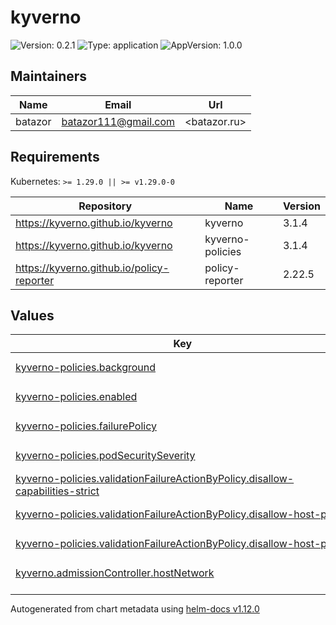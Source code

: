 # kyverno

![Version: 0.2.1](https://img.shields.io/badge/Version-0.2.1-informational?style=flat-square) ![Type: application](https://img.shields.io/badge/Type-application-informational?style=flat-square) ![AppVersion: 1.0.0](https://img.shields.io/badge/AppVersion-1.0.0-informational?style=flat-square)

## Maintainers

| Name | Email | Url |
| ---- | ------ | --- |
| batazor | <batazor111@gmail.com> | <batazor.ru> |

## Requirements

Kubernetes: `>= 1.29.0 || >= v1.29.0-0`

| Repository | Name | Version |
|------------|------|---------|
| https://kyverno.github.io/kyverno | kyverno | 3.1.4 |
| https://kyverno.github.io/kyverno | kyverno-policies | 3.1.4 |
| https://kyverno.github.io/policy-reporter | policy-reporter | 2.22.5 |

## Values

<table height="400px" >
	<thead>
		<th>Key</th>
		<th>Type</th>
		<th>Default</th>
		<th>Description</th>
	</thead>
	<tbody>
		<tr>
			<td id="kyverno-policies--background"><a href="./values.yaml#L87">kyverno-policies.background</a></td>
			<td>
bool
</td>
			<td>
				<div style="max-width: 300px;">
<pre lang="json">
false
</pre>
</div>
			</td>
			<td></td>
		</tr>
		<tr>
			<td id="kyverno-policies--enabled"><a href="./values.yaml#L83">kyverno-policies.enabled</a></td>
			<td>
bool
</td>
			<td>
				<div style="max-width: 300px;">
<pre lang="json">
true
</pre>
</div>
			</td>
			<td></td>
		</tr>
		<tr>
			<td id="kyverno-policies--failurePolicy"><a href="./values.yaml#L94">kyverno-policies.failurePolicy</a></td>
			<td>
string
</td>
			<td>
				<div style="max-width: 300px;">
<pre lang="json">
"Ignore"
</pre>
</div>
			</td>
			<td></td>
		</tr>
		<tr>
			<td id="kyverno-policies--podSecuritySeverity"><a href="./values.yaml#L85">kyverno-policies.podSecuritySeverity</a></td>
			<td>
string
</td>
			<td>
				<div style="max-width: 300px;">
<pre lang="json">
"low"
</pre>
</div>
			</td>
			<td></td>
		</tr>
		<tr>
			<td id="kyverno-policies--validationFailureActionByPolicy--disallow-capabilities-strict"><a href="./values.yaml#L90">kyverno-policies.validationFailureActionByPolicy.disallow-capabilities-strict</a></td>
			<td>
string
</td>
			<td>
				<div style="max-width: 300px;">
<pre lang="json">
"audit"
</pre>
</div>
			</td>
			<td></td>
		</tr>
		<tr>
			<td id="kyverno-policies--validationFailureActionByPolicy--disallow-host-path"><a href="./values.yaml#L91">kyverno-policies.validationFailureActionByPolicy.disallow-host-path</a></td>
			<td>
string
</td>
			<td>
				<div style="max-width: 300px;">
<pre lang="json">
"audit"
</pre>
</div>
			</td>
			<td></td>
		</tr>
		<tr>
			<td id="kyverno-policies--validationFailureActionByPolicy--disallow-host-ports"><a href="./values.yaml#L92">kyverno-policies.validationFailureActionByPolicy.disallow-host-ports</a></td>
			<td>
string
</td>
			<td>
				<div style="max-width: 300px;">
<pre lang="json">
"audit"
</pre>
</div>
			</td>
			<td></td>
		</tr>
		<tr>
			<td id="kyverno--admissionController--hostNetwork"><a href="./values.yaml#L9">kyverno.admissionController.hostNetwork</a></td>
			<td>
bool
</td>
			<td>
				<div style="max-width: 300px;">
<pre lang="json">
false
</pre>
</div>
			</td>
			<td></td>
		</tr>
		<tr>
			<td id="kyverno--admissionController--networkPolicy--enabled"><a href="./values.yaml#L17">kyverno.admissionController.networkPolicy.enabled</a></td>
			<td>
bool
</td>
			<td>
				<div style="max-width: 300px;">
<pre lang="json">
true
</pre>
</div>
			</td>
			<td></td>
		</tr>
		<tr>
			<td id="kyverno--admissionController--serviceMonitor--additionalLabels--release"><a href="./values.yaml#L23">kyverno.admissionController.serviceMonitor.additionalLabels.release</a></td>
			<td>
string
</td>
			<td>
				<div style="max-width: 300px;">
<pre lang="json">
"prometheus-operator"
</pre>
</div>
			</td>
			<td></td>
		</tr>
		<tr>
			<td id="kyverno--admissionController--serviceMonitor--enabled"><a href="./values.yaml#L20">kyverno.admissionController.serviceMonitor.enabled</a></td>
			<td>
bool
</td>
			<td>
				<div style="max-width: 300px;">
<pre lang="json">
true
</pre>
</div>
			</td>
			<td></td>
		</tr>
		<tr>
			<td id="kyverno--admissionController--tracing--address"><a href="./values.yaml#L13">kyverno.admissionController.tracing.address</a></td>
			<td>
string
</td>
			<td>
				<div style="max-width: 300px;">
<pre lang="json">
"grafana-tempo.grafana"
</pre>
</div>
			</td>
			<td></td>
		</tr>
		<tr>
			<td id="kyverno--admissionController--tracing--enabled"><a href="./values.yaml#L12">kyverno.admissionController.tracing.enabled</a></td>
			<td>
bool
</td>
			<td>
				<div style="max-width: 300px;">
<pre lang="json">
true
</pre>
</div>
			</td>
			<td></td>
		</tr>
		<tr>
			<td id="kyverno--admissionController--tracing--port"><a href="./values.yaml#L14">kyverno.admissionController.tracing.port</a></td>
			<td>
int
</td>
			<td>
				<div style="max-width: 300px;">
<pre lang="json">
4317
</pre>
</div>
			</td>
			<td></td>
		</tr>
		<tr>
			<td id="kyverno--backgroundController--enabled"><a href="./values.yaml#L46">kyverno.backgroundController.enabled</a></td>
			<td>
bool
</td>
			<td>
				<div style="max-width: 300px;">
<pre lang="json">
true
</pre>
</div>
			</td>
			<td></td>
		</tr>
		<tr>
			<td id="kyverno--backgroundController--networkPolicy--enabled"><a href="./values.yaml#L49">kyverno.backgroundController.networkPolicy.enabled</a></td>
			<td>
bool
</td>
			<td>
				<div style="max-width: 300px;">
<pre lang="json">
true
</pre>
</div>
			</td>
			<td></td>
		</tr>
		<tr>
			<td id="kyverno--backgroundController--serviceMonitor--additionalLabels--release"><a href="./values.yaml#L60">kyverno.backgroundController.serviceMonitor.additionalLabels.release</a></td>
			<td>
string
</td>
			<td>
				<div style="max-width: 300px;">
<pre lang="json">
"prometheus-operator"
</pre>
</div>
			</td>
			<td></td>
		</tr>
		<tr>
			<td id="kyverno--backgroundController--serviceMonitor--enabled"><a href="./values.yaml#L57">kyverno.backgroundController.serviceMonitor.enabled</a></td>
			<td>
bool
</td>
			<td>
				<div style="max-width: 300px;">
<pre lang="json">
true
</pre>
</div>
			</td>
			<td></td>
		</tr>
		<tr>
			<td id="kyverno--backgroundController--tracing--address"><a href="./values.yaml#L53">kyverno.backgroundController.tracing.address</a></td>
			<td>
string
</td>
			<td>
				<div style="max-width: 300px;">
<pre lang="json">
"grafana-tempo.grafana"
</pre>
</div>
			</td>
			<td></td>
		</tr>
		<tr>
			<td id="kyverno--backgroundController--tracing--enabled"><a href="./values.yaml#L52">kyverno.backgroundController.tracing.enabled</a></td>
			<td>
bool
</td>
			<td>
				<div style="max-width: 300px;">
<pre lang="json">
true
</pre>
</div>
			</td>
			<td></td>
		</tr>
		<tr>
			<td id="kyverno--backgroundController--tracing--port"><a href="./values.yaml#L54">kyverno.backgroundController.tracing.port</a></td>
			<td>
int
</td>
			<td>
				<div style="max-width: 300px;">
<pre lang="json">
4317
</pre>
</div>
			</td>
			<td></td>
		</tr>
		<tr>
			<td id="kyverno--cleanupController--enabled"><a href="./values.yaml#L63">kyverno.cleanupController.enabled</a></td>
			<td>
bool
</td>
			<td>
				<div style="max-width: 300px;">
<pre lang="json">
true
</pre>
</div>
			</td>
			<td></td>
		</tr>
		<tr>
			<td id="kyverno--cleanupController--logging--format"><a href="./values.yaml#L75">kyverno.cleanupController.logging.format</a></td>
			<td>
string
</td>
			<td>
				<div style="max-width: 300px;">
<pre lang="json">
"json"
</pre>
</div>
			</td>
			<td></td>
		</tr>
		<tr>
			<td id="kyverno--cleanupController--networkPolicy--enabled"><a href="./values.yaml#L66">kyverno.cleanupController.networkPolicy.enabled</a></td>
			<td>
bool
</td>
			<td>
				<div style="max-width: 300px;">
<pre lang="json">
true
</pre>
</div>
			</td>
			<td></td>
		</tr>
		<tr>
			<td id="kyverno--cleanupController--serviceMonitor--additionalLabels--release"><a href="./values.yaml#L72">kyverno.cleanupController.serviceMonitor.additionalLabels.release</a></td>
			<td>
string
</td>
			<td>
				<div style="max-width: 300px;">
<pre lang="json">
"prometheus-operator"
</pre>
</div>
			</td>
			<td></td>
		</tr>
		<tr>
			<td id="kyverno--cleanupController--serviceMonitor--enabled"><a href="./values.yaml#L69">kyverno.cleanupController.serviceMonitor.enabled</a></td>
			<td>
bool
</td>
			<td>
				<div style="max-width: 300px;">
<pre lang="json">
true
</pre>
</div>
			</td>
			<td></td>
		</tr>
		<tr>
			<td id="kyverno--cleanupController--tracing--address"><a href="./values.yaml#L79">kyverno.cleanupController.tracing.address</a></td>
			<td>
string
</td>
			<td>
				<div style="max-width: 300px;">
<pre lang="json">
"grafana-tempo.grafana"
</pre>
</div>
			</td>
			<td></td>
		</tr>
		<tr>
			<td id="kyverno--cleanupController--tracing--enabled"><a href="./values.yaml#L78">kyverno.cleanupController.tracing.enabled</a></td>
			<td>
bool
</td>
			<td>
				<div style="max-width: 300px;">
<pre lang="json">
true
</pre>
</div>
			</td>
			<td></td>
		</tr>
		<tr>
			<td id="kyverno--cleanupController--tracing--port"><a href="./values.yaml#L80">kyverno.cleanupController.tracing.port</a></td>
			<td>
int
</td>
			<td>
				<div style="max-width: 300px;">
<pre lang="json">
4317
</pre>
</div>
			</td>
			<td></td>
		</tr>
		<tr>
			<td id="kyverno--enabled"><a href="./values.yaml#L6">kyverno.enabled</a></td>
			<td>
bool
</td>
			<td>
				<div style="max-width: 300px;">
<pre lang="json">
true
</pre>
</div>
			</td>
			<td></td>
		</tr>
		<tr>
			<td id="kyverno--reportsController--enabled"><a href="./values.yaml#L29">kyverno.reportsController.enabled</a></td>
			<td>
bool
</td>
			<td>
				<div style="max-width: 300px;">
<pre lang="json">
true
</pre>
</div>
			</td>
			<td></td>
		</tr>
		<tr>
			<td id="kyverno--reportsController--networkPolicy--enabled"><a href="./values.yaml#L32">kyverno.reportsController.networkPolicy.enabled</a></td>
			<td>
bool
</td>
			<td>
				<div style="max-width: 300px;">
<pre lang="json">
true
</pre>
</div>
			</td>
			<td></td>
		</tr>
		<tr>
			<td id="kyverno--reportsController--serviceMonitor--additionalLabels--release"><a href="./values.yaml#L43">kyverno.reportsController.serviceMonitor.additionalLabels.release</a></td>
			<td>
string
</td>
			<td>
				<div style="max-width: 300px;">
<pre lang="json">
"prometheus-operator"
</pre>
</div>
			</td>
			<td></td>
		</tr>
		<tr>
			<td id="kyverno--reportsController--serviceMonitor--enabled"><a href="./values.yaml#L40">kyverno.reportsController.serviceMonitor.enabled</a></td>
			<td>
bool
</td>
			<td>
				<div style="max-width: 300px;">
<pre lang="json">
true
</pre>
</div>
			</td>
			<td></td>
		</tr>
		<tr>
			<td id="kyverno--reportsController--tracing--address"><a href="./values.yaml#L36">kyverno.reportsController.tracing.address</a></td>
			<td>
string
</td>
			<td>
				<div style="max-width: 300px;">
<pre lang="json">
"grafana-tempo.grafana"
</pre>
</div>
			</td>
			<td></td>
		</tr>
		<tr>
			<td id="kyverno--reportsController--tracing--enabled"><a href="./values.yaml#L35">kyverno.reportsController.tracing.enabled</a></td>
			<td>
bool
</td>
			<td>
				<div style="max-width: 300px;">
<pre lang="json">
true
</pre>
</div>
			</td>
			<td></td>
		</tr>
		<tr>
			<td id="kyverno--reportsController--tracing--port"><a href="./values.yaml#L37">kyverno.reportsController.tracing.port</a></td>
			<td>
int
</td>
			<td>
				<div style="max-width: 300px;">
<pre lang="json">
4317
</pre>
</div>
			</td>
			<td></td>
		</tr>
		<tr>
			<td id="kyverno--webhooksCleanup--enabled"><a href="./values.yaml#L26">kyverno.webhooksCleanup.enabled</a></td>
			<td>
bool
</td>
			<td>
				<div style="max-width: 300px;">
<pre lang="json">
false
</pre>
</div>
			</td>
			<td></td>
		</tr>
		<tr>
			<td id="policy-reporter--enabled"><a href="./values.yaml#L97">policy-reporter.enabled</a></td>
			<td>
bool
</td>
			<td>
				<div style="max-width: 300px;">
<pre lang="json">
true
</pre>
</div>
			</td>
			<td></td>
		</tr>
		<tr>
			<td id="policy-reporter--global--plugins--kyverno"><a href="./values.yaml#L171">policy-reporter.global.plugins.kyverno</a></td>
			<td>
bool
</td>
			<td>
				<div style="max-width: 300px;">
<pre lang="json">
true
</pre>
</div>
			</td>
			<td></td>
		</tr>
		<tr>
			<td id="policy-reporter--kyvernoPlugin--enabled"><a href="./values.yaml#L159">policy-reporter.kyvernoPlugin.enabled</a></td>
			<td>
bool
</td>
			<td>
				<div style="max-width: 300px;">
<pre lang="json">
true
</pre>
</div>
			</td>
			<td></td>
		</tr>
		<tr>
			<td id="policy-reporter--logging--encoding"><a href="./values.yaml#L111">policy-reporter.logging.encoding</a></td>
			<td>
string
</td>
			<td>
				<div style="max-width: 300px;">
<pre lang="json">
"json"
</pre>
</div>
			</td>
			<td></td>
		</tr>
		<tr>
			<td id="policy-reporter--metrics--enabled"><a href="./values.yaml#L117">policy-reporter.metrics.enabled</a></td>
			<td>
bool
</td>
			<td>
				<div style="max-width: 300px;">
<pre lang="json">
true
</pre>
</div>
			</td>
			<td></td>
		</tr>
		<tr>
			<td id="policy-reporter--monitoring--enabled"><a href="./values.yaml#L162">policy-reporter.monitoring.enabled</a></td>
			<td>
bool
</td>
			<td>
				<div style="max-width: 300px;">
<pre lang="json">
true
</pre>
</div>
			</td>
			<td></td>
		</tr>
		<tr>
			<td id="policy-reporter--monitoring--grafana--folder--annotation"><a href="./values.yaml#L166">policy-reporter.monitoring.grafana.folder.annotation</a></td>
			<td>
string
</td>
			<td>
				<div style="max-width: 300px;">
<pre lang="json">
"grafana_dashboard_folder"
</pre>
</div>
			</td>
			<td></td>
		</tr>
		<tr>
			<td id="policy-reporter--monitoring--grafana--folder--name"><a href="./values.yaml#L167">policy-reporter.monitoring.grafana.folder.name</a></td>
			<td>
string
</td>
			<td>
				<div style="max-width: 300px;">
<pre lang="json">
"Security"
</pre>
</div>
			</td>
			<td></td>
		</tr>
		<tr>
			<td id="policy-reporter--networkPolicy--enabled"><a href="./values.yaml#L108">policy-reporter.networkPolicy.enabled</a></td>
			<td>
bool
</td>
			<td>
				<div style="max-width: 300px;">
<pre lang="json">
true
</pre>
</div>
			</td>
			<td></td>
		</tr>
		<tr>
			<td id="policy-reporter--profiling--enabled"><a href="./values.yaml#L120">policy-reporter.profiling.enabled</a></td>
			<td>
bool
</td>
			<td>
				<div style="max-width: 300px;">
<pre lang="json">
true
</pre>
</div>
			</td>
			<td></td>
		</tr>
		<tr>
			<td id="policy-reporter--resources--limits--cpu"><a href="./values.yaml#L101">policy-reporter.resources.limits.cpu</a></td>
			<td>
string
</td>
			<td>
				<div style="max-width: 300px;">
<pre lang="json">
"100m"
</pre>
</div>
			</td>
			<td></td>
		</tr>
		<tr>
			<td id="policy-reporter--resources--limits--memory"><a href="./values.yaml#L102">policy-reporter.resources.limits.memory</a></td>
			<td>
string
</td>
			<td>
				<div style="max-width: 300px;">
<pre lang="json">
"128Mi"
</pre>
</div>
			</td>
			<td></td>
		</tr>
		<tr>
			<td id="policy-reporter--resources--requests--cpu"><a href="./values.yaml#L104">policy-reporter.resources.requests.cpu</a></td>
			<td>
string
</td>
			<td>
				<div style="max-width: 300px;">
<pre lang="json">
"15m"
</pre>
</div>
			</td>
			<td></td>
		</tr>
		<tr>
			<td id="policy-reporter--resources--requests--memory"><a href="./values.yaml#L105">policy-reporter.resources.requests.memory</a></td>
			<td>
string
</td>
			<td>
				<div style="max-width: 300px;">
<pre lang="json">
"75Mi"
</pre>
</div>
			</td>
			<td></td>
		</tr>
		<tr>
			<td id="policy-reporter--rest--enabled"><a href="./values.yaml#L114">policy-reporter.rest.enabled</a></td>
			<td>
bool
</td>
			<td>
				<div style="max-width: 300px;">
<pre lang="json">
true
</pre>
</div>
			</td>
			<td></td>
		</tr>
		<tr>
			<td id="policy-reporter--target--loki--host"><a href="./values.yaml#L175">policy-reporter.target.loki.host</a></td>
			<td>
string
</td>
			<td>
				<div style="max-width: 300px;">
<pre lang="json">
"http://grafana-loki.grafana:3100"
</pre>
</div>
			</td>
			<td></td>
		</tr>
		<tr>
			<td id="policy-reporter--target--loki--minimumPriority"><a href="./values.yaml#L176">policy-reporter.target.loki.minimumPriority</a></td>
			<td>
string
</td>
			<td>
				<div style="max-width: 300px;">
<pre lang="json">
"warning"
</pre>
</div>
			</td>
			<td></td>
		</tr>
		<tr>
			<td id="policy-reporter--target--loki--skipExistingOnStartup"><a href="./values.yaml#L177">policy-reporter.target.loki.skipExistingOnStartup</a></td>
			<td>
bool
</td>
			<td>
				<div style="max-width: 300px;">
<pre lang="json">
true
</pre>
</div>
			</td>
			<td></td>
		</tr>
		<tr>
			<td id="policy-reporter--target--loki--sources[0]"><a href="./values.yaml#L179">policy-reporter.target.loki.sources[0]</a></td>
			<td>
string
</td>
			<td>
				<div style="max-width: 300px;">
<pre lang="json">
"kyverno"
</pre>
</div>
			</td>
			<td></td>
		</tr>
		<tr>
			<td id="policy-reporter--ui--enabled"><a href="./values.yaml#L123">policy-reporter.ui.enabled</a></td>
			<td>
bool
</td>
			<td>
				<div style="max-width: 300px;">
<pre lang="json">
true
</pre>
</div>
			</td>
			<td></td>
		</tr>
		<tr>
			<td id="policy-reporter--ui--ingress--annotations--"cert-manager--io/cluster-issuer""><a href="./values.yaml#L141">policy-reporter.ui.ingress.annotations."cert-manager.io/cluster-issuer"</a></td>
			<td>
string
</td>
			<td>
				<div style="max-width: 300px;">
<pre lang="json">
"cert-manager-production"
</pre>
</div>
			</td>
			<td></td>
		</tr>
		<tr>
			<td id="policy-reporter--ui--ingress--annotations--"nginx--ingress--kubernetes--io/enable-opentelemetry""><a href="./values.yaml#L143">policy-reporter.ui.ingress.annotations."nginx.ingress.kubernetes.io/enable-opentelemetry"</a></td>
			<td>
string
</td>
			<td>
				<div style="max-width: 300px;">
<pre lang="json">
"true"
</pre>
</div>
			</td>
			<td></td>
		</tr>
		<tr>
			<td id="policy-reporter--ui--ingress--annotations--"nginx--ingress--kubernetes--io/enable-owasp-core-rules""><a href="./values.yaml#L142">policy-reporter.ui.ingress.annotations."nginx.ingress.kubernetes.io/enable-owasp-core-rules"</a></td>
			<td>
string
</td>
			<td>
				<div style="max-width: 300px;">
<pre lang="json">
"true"
</pre>
</div>
			</td>
			<td></td>
		</tr>
		<tr>
			<td id="policy-reporter--ui--ingress--annotations--"nginx--ingress--kubernetes--io/rewrite-target""><a href="./values.yaml#L144">policy-reporter.ui.ingress.annotations."nginx.ingress.kubernetes.io/rewrite-target"</a></td>
			<td>
string
</td>
			<td>
				<div style="max-width: 300px;">
<pre lang="json">
"/$1"
</pre>
</div>
			</td>
			<td></td>
		</tr>
		<tr>
			<td id="policy-reporter--ui--ingress--annotations--"nginx--ingress--kubernetes--io/use-regex""><a href="./values.yaml#L145">policy-reporter.ui.ingress.annotations."nginx.ingress.kubernetes.io/use-regex"</a></td>
			<td>
string
</td>
			<td>
				<div style="max-width: 300px;">
<pre lang="json">
"true"
</pre>
</div>
			</td>
			<td></td>
		</tr>
		<tr>
			<td id="policy-reporter--ui--ingress--className"><a href="./values.yaml#L138">policy-reporter.ui.ingress.className</a></td>
			<td>
string
</td>
			<td>
				<div style="max-width: 300px;">
<pre lang="json">
"nginx"
</pre>
</div>
			</td>
			<td></td>
		</tr>
		<tr>
			<td id="policy-reporter--ui--ingress--enabled"><a href="./values.yaml#L137">policy-reporter.ui.ingress.enabled</a></td>
			<td>
bool
</td>
			<td>
				<div style="max-width: 300px;">
<pre lang="json">
true
</pre>
</div>
			</td>
			<td></td>
		</tr>
		<tr>
			<td id="policy-reporter--ui--ingress--hosts[0]--host"><a href="./values.yaml#L148">policy-reporter.ui.ingress.hosts[0].host</a></td>
			<td>
string
</td>
			<td>
				<div style="max-width: 300px;">
<pre lang="json">
"shortlink.best"
</pre>
</div>
			</td>
			<td></td>
		</tr>
		<tr>
			<td id="policy-reporter--ui--ingress--hosts[0]--paths[0]--path"><a href="./values.yaml#L150">policy-reporter.ui.ingress.hosts[0].paths[0].path</a></td>
			<td>
string
</td>
			<td>
				<div style="max-width: 300px;">
<pre lang="json">
"/kyverno/?(.*)"
</pre>
</div>
			</td>
			<td></td>
		</tr>
		<tr>
			<td id="policy-reporter--ui--ingress--hosts[0]--paths[0]--pathType"><a href="./values.yaml#L151">policy-reporter.ui.ingress.hosts[0].paths[0].pathType</a></td>
			<td>
string
</td>
			<td>
				<div style="max-width: 300px;">
<pre lang="json">
"Prefix"
</pre>
</div>
			</td>
			<td></td>
		</tr>
		<tr>
			<td id="policy-reporter--ui--ingress--tls[0]--hosts[0]"><a href="./values.yaml#L156">policy-reporter.ui.ingress.tls[0].hosts[0]</a></td>
			<td>
string
</td>
			<td>
				<div style="max-width: 300px;">
<pre lang="json">
"shortlink.best"
</pre>
</div>
			</td>
			<td></td>
		</tr>
		<tr>
			<td id="policy-reporter--ui--ingress--tls[0]--secretName"><a href="./values.yaml#L154">policy-reporter.ui.ingress.tls[0].secretName</a></td>
			<td>
string
</td>
			<td>
				<div style="max-width: 300px;">
<pre lang="json">
"shortlink-ingress-tls"
</pre>
</div>
			</td>
			<td></td>
		</tr>
		<tr>
			<td id="policy-reporter--ui--plugins--kyverno"><a href="./values.yaml#L126">policy-reporter.ui.plugins.kyverno</a></td>
			<td>
bool
</td>
			<td>
				<div style="max-width: 300px;">
<pre lang="json">
true
</pre>
</div>
			</td>
			<td></td>
		</tr>
		<tr>
			<td id="policy-reporter--ui--resources--limits--cpu"><a href="./values.yaml#L130">policy-reporter.ui.resources.limits.cpu</a></td>
			<td>
string
</td>
			<td>
				<div style="max-width: 300px;">
<pre lang="json">
"100m"
</pre>
</div>
			</td>
			<td></td>
		</tr>
		<tr>
			<td id="policy-reporter--ui--resources--limits--memory"><a href="./values.yaml#L131">policy-reporter.ui.resources.limits.memory</a></td>
			<td>
string
</td>
			<td>
				<div style="max-width: 300px;">
<pre lang="json">
"128Mi"
</pre>
</div>
			</td>
			<td></td>
		</tr>
		<tr>
			<td id="policy-reporter--ui--resources--requests--cpu"><a href="./values.yaml#L133">policy-reporter.ui.resources.requests.cpu</a></td>
			<td>
string
</td>
			<td>
				<div style="max-width: 300px;">
<pre lang="json">
"15m"
</pre>
</div>
			</td>
			<td></td>
		</tr>
		<tr>
			<td id="policy-reporter--ui--resources--requests--memory"><a href="./values.yaml#L134">policy-reporter.ui.resources.requests.memory</a></td>
			<td>
string
</td>
			<td>
				<div style="max-width: 300px;">
<pre lang="json">
"45Mi"
</pre>
</div>
			</td>
			<td></td>
		</tr>
	</tbody>
</table>

----------------------------------------------
Autogenerated from chart metadata using [helm-docs v1.12.0](https://github.com/norwoodj/helm-docs/releases/v1.12.0)
